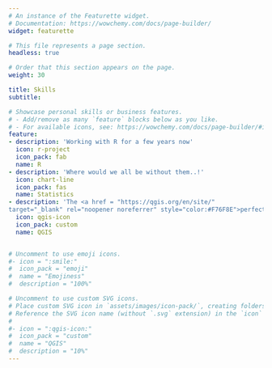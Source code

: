 ```yaml
---
# An instance of the Featurette widget.
# Documentation: https://wowchemy.com/docs/page-builder/
widget: featurette

# This file represents a page section.
headless: true

# Order that this section appears on the page.
weight: 30

title: Skills
subtitle:

# Showcase personal skills or business features.
# - Add/remove as many `feature` blocks below as you like.
# - For available icons, see: https://wowchemy.com/docs/page-builder/#icons
feature:
- description: 'Working with R for a few years now'
  icon: r-project
  icon_pack: fab
  name: R
- description: 'Where would we all be without them..!'
  icon: chart-line
  icon_pack: fas
  name: Statistics
- description: 'The <a href = "https://qgis.org/en/site/"
target="_blank" rel="noopener noreferrer" style="color:#F76F8E">perfect tool</a> for a cartographer'
  icon: qgis-icon
  icon_pack: custom
  name: QGIS


# Uncomment to use emoji icons.
#- icon = ":smile:"
#  icon_pack = "emoji"
#  name = "Emojiness"
#  description = "100%"  

# Uncomment to use custom SVG icons.
# Place custom SVG icon in `assets/images/icon-pack/`, creating folders if #necessary.
# Reference the SVG icon name (without `.svg` extension) in the `icon` field.
#
#- icon = ":qgis-icon:"
#  icon_pack = "custom"
#  name = "QGIS"
#  description = "10%"
---
```

